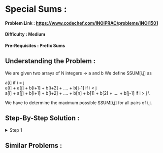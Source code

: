 # Special Sums :

#### Problem Link : https://www.codechef.com/INOIPRAC/problems/INOI1501
#### Difficulty : Medium
#### Pre-Requisites : Prefix Sums

## Understanding the Problem :

We are given two arrays of N integers -> a and b
We define SSUM[i,j] as

a[i] if i = j \
a[i] + a[j] + b[i+1] + b[i+2] + .... + b[j-1]  if i < j \
a[i] + a[j] + b[i+1] + b[i+2] + .... + b[n] + b[1] + b[2] + .... + b[j-1]  if i > j \

We have to determine the maximum possible SSUM[i,j] for all pairs of i,j.

## Step-By-Step Solution :

<details>
  <summary> Step 1 </summary>
  
  \
  This is a very important step\
  very bery
  
  ```cpp
  for(ll i = 0; i < n; i++){
    dp[i] = dp[i-1] + 1;
  }
  ```
  </details>

## Similar Problems :
